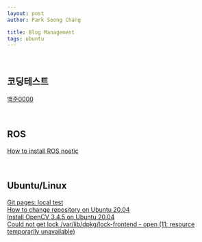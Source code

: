 ```yaml
---
layout: post
author: Park Seong Chang

title: Blog Management
tags: ubuntu
---
```

<br/>

## 코딩테스트
[백준0000](/posts/blog/code_test/2022-01-11-baekjoon_0000.html)

<br/>

## ROS
[How to install ROS noetic](/posts/blog/ros/2022-01-11-install_noetic.html)

<br/>

## Ubuntu/Linux
[Git pages: local test](/posts/blog/ubuntu/2022-01-12-git-page-local-test.html) <br/>
[How to change repository on Ubuntu 20.04](/posts/blog/ubuntu/2022-01-11-change_repo.html) <br/>
[Install OpenCV 3.4.5 on Ubuntu 20.04](/posts/blog/ubuntu/2022-01-11-install_opencv_3_4_5.html) <br/>
[Could not get lock /var/lib/dpkg/lock-frontend - open (11: resource temporarily unavailable)](/posts/blog/ubuntu/2022-01-11-error_apt_update.html)